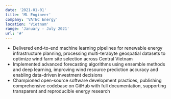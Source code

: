 ```yaml
---
date: '2021-01-01'
title: 'ML Engineer'
company: 'VATEC Energy'
location: 'Vietnam'
range: 'January - July 2021'
url: '#'
---
```


- Delivered end-to-end machine learning pipelines for renewable energy infrastructure planning, processing multi-terabyte geospatial datasets to optimize wind farm site selection across Central Vietnam
- Implemented advanced forecasting algorithms using ensemble methods and deep learning, improving wind resource prediction accuracy and enabling data-driven investment decisions
- Championed open-source software development practices, publishing comprehensive codebase on GitHub with full documentation, supporting transparent and reproducible energy research
